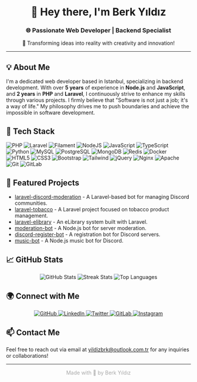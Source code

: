 <div align="center">
<h1>👋 Hey there, I'm Berk Yıldız</h1>
<h3>🌐 Passionate Web Developer | Backend Specialist</h3>
<p>🚀 Transforming ideas into reality with creativity and innovation!</p>
</div>

---

## 💡 About Me
I'm a dedicated web developer based in Istanbul, specializing in backend development. With over **5 years** of experience in **Node.js** and **JavaScript**, and **2 years** in **PHP** and **Laravel**, I continuously strive to enhance my skills through various projects. I firmly believe that "Software is not just a job; it's a way of life." My philosophy drives me to push boundaries and achieve the impossible in software development.

## 🔧 Tech Stack
![PHP](https://img.shields.io/badge/php-%23777BB4.svg?style=for-the-badge&logo=php&logoColor=white)
![Laravel](https://img.shields.io/badge/laravel-%23FF2D20.svg?style=for-the-badge&logo=laravel&logoColor=white)
![Filament](https://img.shields.io/badge/filament-%23000000.svg?style=for-the-badge&logo=filament&logoColor=white)
![NodeJS](https://img.shields.io/badge/node.js-6DA55F?style=for-the-badge&logo=node.js&logoColor=white)
![JavaScript](https://img.shields.io/badge/javascript-%23323330.svg?style=for-the-badge&logo=javascript&logoColor=%23F7DF1E)
![TypeScript](https://img.shields.io/badge/typescript-%23007ACC.svg?style=for-the-badge&logo=typescript&logoColor=white)
![Python](https://img.shields.io/badge/python-3670A0?style=for-the-badge&logo=python&logoColor=ffdd54)
![MySQL](https://img.shields.io/badge/mysql-%23000.svg?style=for-the-badge&logo=mysql&logoColor=white)
![PostgreSQL](https://img.shields.io/badge/postgresql-%23316192.svg?style=for-the-badge&logo=postgresql&logoColor=white)
![MongoDB](https://img.shields.io/badge/mongodb-%2347A248.svg?style=for-the-badge&logo=mongodb&logoColor=white)
![Redis](https://img.shields.io/badge/redis-%E40000.svg?style=for-the-badge&logo=redis&logoColor=white)
![Docker](https://img.shields.io/badge/docker-%232496ED.svg?style=for-the-badge&logo=docker&logoColor=white)
![HTML5](https://img.shields.io/badge/html5-%23E34F26.svg?style=for-the-badge&logo=html5&logoColor=white)
![CSS3](https://img.shields.io/badge/css3-%231572B6.svg?style=for-the-badge&logo=css3&logoColor=white)
![Bootstrap](https://img.shields.io/badge/bootstrap-%237952B3.svg?style=for-the-badge&logo=bootstrap&logoColor=white)
![Tailwind](https://img.shields.io/badge/tailwindcss-%234B5563.svg?style=for-the-badge&logo=tailwind-css&logoColor=white)
![jQuery](https://img.shields.io/badge/jquery-%23052C5C.svg?style=for-the-badge&logo=jquery&logoColor=white)
![Nginx](https://img.shields.io/badge/nginx-%23009639.svg?style=for-the-badge&logo=nginx&logoColor=white)
![Apache](https://img.shields.io/badge/apache-%23D42029.svg?style=for-the-badge&logo=apache&logoColor=white)
![Git](https://img.shields.io/badge/git-scm.svg?style=for-the-badge&logo=git&logoColor=white)
![GitLab](https://img.shields.io/badge/gitlab-330F63.svg?style=for-the-badge&logo=gitlab&logoColor=white)

## 🌟 Featured Projects
- [laravel-discord-moderation](https://github.com/devxathena/laravel-discord-moderation) - A Laravel-based bot for managing Discord communities.
- [laravel-tobacco](https://github.com/devxathena/laravel-tobacco) - A Laravel project focused on tobacco product management.
- [laravel-elibrary](https://github.com/devxathena/laravel-elibrary) - An eLibrary system built with Laravel.
- [moderation-bot](https://github.com/devxathena/moderation-bot) - A Node.js bot for server moderation.
- [discord-register-bot](https://github.com/devxathena/discord-register-bot) - A registration bot for Discord servers.
- [music-bot](https://github.com/devxathena/music-bot) - A Node.js music bot for Discord.

## 📈 GitHub Stats
<div align="center">
<img src="https://github-readme-stats.vercel.app/api?username=devxathena&theme=dark&hide_border=false&include_all_commits=true&count_private=false" alt="GitHub Stats">
<img src="https://github-readme-streak-stats.herokuapp.com/?user=devxathena&theme=dark&hide_border=false" alt="Streak Stats">
<img src="https://github-readme-stats.vercel.app/api/top-langs/?username=devxathena&theme=dark&hide_border=false&include_all_commits=true&count_private=true&layout=compact" alt="Top Languages">
</div>

## 🌍 Connect with Me
<div align="center">
<a href="https://github.com/devxathena" target="_blank">
    <img src="https://img.shields.io/badge/github-%2324292e.svg?&style=for-the-badge&logo=github&logoColor=white" alt="GitHub"/>
</a>
<a href="https://linkedin.com/in/yildizbrk" target="_blank">
    <img src="https://img.shields.io/badge/linkedin-%231E77B5.svg?&style=for-the-badge&logo=linkedin&logoColor=white" alt="LinkedIn"/>
</a>
<a href="https://twitter.com/berkxathena" target="_blank">
    <img src="https://img.shields.io/badge/twitter-%2300acee.svg?&style=for-the-badge&logo=twitter&logoColor=white" alt="Twitter"/>
</a>
<a href="https://gitlab.com/devxathena" target="_blank">
    <img src="https://img.shields.io/badge/gitlab-330F63.svg?&style=for-the-badge&logo=gitlab&logoColor=white" alt="GitLab"/>
</a>
<a href="https://instagram.com/xathenagram" target="_blank">
    <img src="https://img.shields.io/badge/instagram-%23000000.svg?&style=for-the-badge&logo=instagram&logoColor=white" alt="Instagram"/>
</a>
</div>

## 📫 Contact Me
Feel free to reach out via email at [yildizbrk@outlook.com.tr](mailto:yildizbrk@outlook.com.tr) for any inquiries or collaborations!

---

<div align="center" style="color: darkgrey;">
    Made with 💜 by Berk Yıldız
</div>

